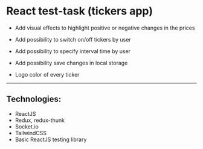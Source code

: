 # React test-task (tickers app)

-  Add visual effects to highlight positive or negative changes in the prices

-  Add possibility to switch on/off tickers by user

-  Add possibility to specify interval time by user

-  Add possibility save changes in local storage

-  Logo color of every ticker

---

## Technologies:

-  ReactJS
-  Redux, redux-thunk
-  Socket.io
-  TailwindCSS
-  Basic ReactJS testing library
